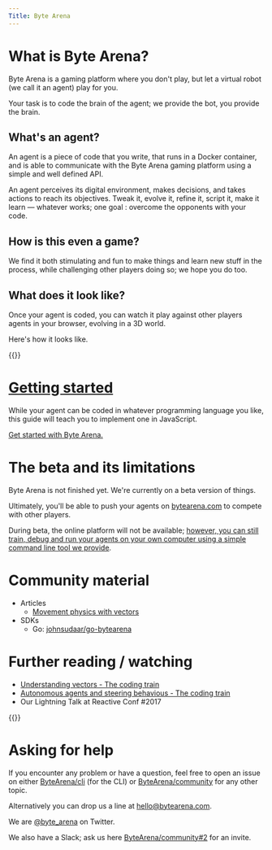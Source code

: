 ```yaml
---
Title: Byte Arena
---
```

# What is Byte Arena?

Byte Arena is a gaming platform where you don't play, but let a virtual robot (we call it an agent) play for you.

Your task is to code the brain of the agent; we provide the bot, you provide the brain.

## What's an agent?

An agent is a piece of code that you write, that runs in a Docker container, and is able to communicate with the Byte Arena gaming platform using a simple and well defined API.

An agent perceives its digital environment, makes decisions, and takes actions to reach its objectives. Tweak it, evolve it, refine it, script it, make it learn — whatever works; one goal : overcome the opponents with your code.

## How is this even a game?

We find it both stimulating and fun to make things and learn new stuff in the process, while challenging other players doing so; we hope you do too.

## What does it look like?

Once your agent is coded, you can watch it play against other players agents in your browser, evolving in a 3D world.

Here's how it looks like.

{{<youtube-async xpN1euK8-4g>}}

# [Getting started](guides/getting-started)

While your agent can be coded in whatever programming language you like, this guide will teach you to implement one in JavaScript.

[Get started with Byte Arena.](guides/getting-started)

# The beta and its limitations

Byte Arena is not finished yet. We're currently on a beta version of things.

Ultimately, you'll be able to push your agents on [bytearena.com](https://bytearena.com) to compete with other players.

During beta, the online platform will not be available; [however, you can still train, debug and run your agents on your own computer using a simple command line tool we provide](guides/bytearena-cli).

# Community material

* Articles
    * [Movement physics with vectors](https://www.xtuc.fr/notes/movement-physics-w-vectors.html)
* SDKs
    * Go: [johnsudaar/go-bytearena](https://github.com/johnsudaar/go-bytearena)

# Further reading / watching

* [Understanding vectors - The coding train](https://youtu.be/mWJkvxQXIa8)
* [Autonomous agents and steering behavious - The coding train](https://youtu.be/JIz2L4tn5kM)
* Our Lightning Talk at Reactive Conf #2017

{{<youtube-async DE7psNIqBL4>}}

# Asking for help

If you encounter any problem or have a question, feel free to open an issue on either [ByteArena/cli](https://github.com/ByteArena/cli/issues) (for the CLI) or [ByteArena/community](https://github.com/ByteArena/community/issues) for any other topic.

Alternatively you can drop us a line at [hello@bytearena.com](mailto:hello@bytearena.com).

We are [@byte_arena](https://twitter.com/byte_arena) on Twitter.

We also have a Slack; ask us here [ByteArena/community#2](https://github.com/ByteArena/community/issues/2) for an invite.

